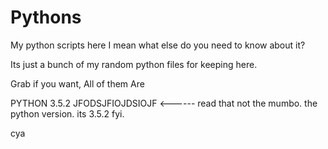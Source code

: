 # Pythons
My python scripts here
I mean what else do you need to know about it? 

Its just a bunch of my random python files for keeping here. 

Grab if you want, All of them Are 

PYTHON 3.5.2 JFODSJFIOJDSIOJF <------ read that not the mumbo. the python version.                       its 3.5.2 fyi.

cya
